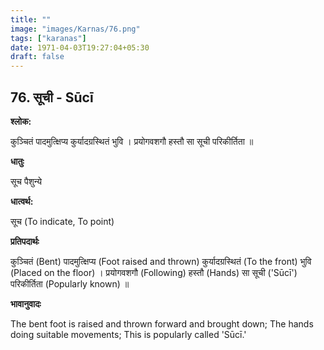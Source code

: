 ```yaml
---
title: ""
image: "images/Karnas/76.png"
tags: ["karanas"]
date: 1971-04-03T19:27:04+05:30
draft: false
---
```


## 76. सूची - Sūcī

**श्लोक:**

कुञ्चितं पादमुत्क्षिप्य कुर्यादग्रस्थितं भुवि । प्रयोगवशगौ हस्तौ सा सूची परिकीर्तिता ॥

**धातुः**

सूच पैशुन्ये

**धात्वर्थ:**

सूच (To indicate, To point)

**प्रतिपदार्थः**

कुञ्चितं (Bent) पादमुत्क्षिप्य (Foot raised and thrown) कुर्यादग्रस्थितं (To the front) भुवि (Placed on the floor) । प्रयोगवशगौ (Following) हस्तौ (Hands) सा सूची ('Sūcī') परिकीर्तिता (Popularly known) ॥

**भावानुवादः**

The bent foot is raised and thrown forward and brought down; The hands doing suitable movements; This is popularly called 'Sūcī.'
